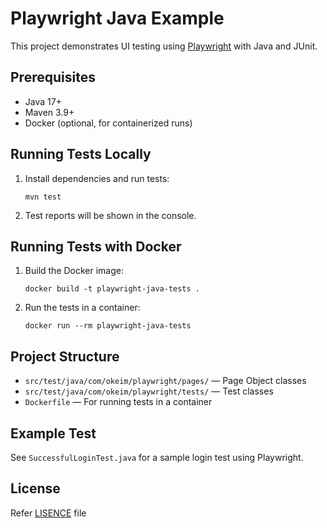 # Playwright Java Example

This project demonstrates UI testing using [Playwright](https://playwright.dev/java/) with Java and JUnit.

## Prerequisites

- Java 17+
- Maven 3.9+
- Docker (optional, for containerized runs)

## Running Tests Locally

1. Install dependencies and run tests:
    ```
    mvn test
    ```

2. Test reports will be shown in the console.

## Running Tests with Docker

1. Build the Docker image:
    ```
    docker build -t playwright-java-tests .
    ```

2. Run the tests in a container:
    ```
    docker run --rm playwright-java-tests
    ```

## Project Structure

- `src/test/java/com/okeim/playwright/pages/` — Page Object classes
- `src/test/java/com/okeim/playwright/tests/` — Test classes
- `Dockerfile` — For running tests in a container

## Example Test

See `SuccessfulLoginTest.java` for a sample login test using Playwright.

## License

Refer [LISENCE](LISENCE) file
